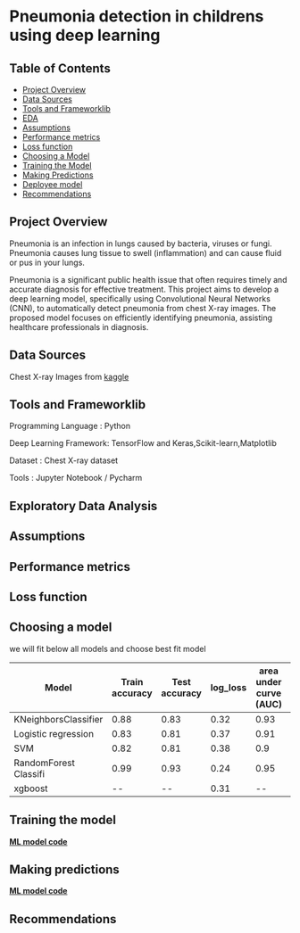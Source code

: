 # Pneumonia detection in childrens using deep learning

## Table of Contents
- [Project Overview](#project-overview)
- [Data Sources](#data-sources)
- [Tools and Frameworklib](#tools-and-frameworklib)
- [EDA](#exploratory-data-analysis)
- [Assumptions](#assumptions)
- [Performance metrics](#performance-metrics)
- [Loss function](#loss-function)
- [Choosing a Model](#choosing-a-model)
- [Training the Model](#training-the-model)
- [Making Predictions](#making-predictions)
- [Deployee model](#deployee-model)
- [Recommendations](#recommendations)

## Project Overview
  Pneumonia is an infection in lungs caused by bacteria, viruses or fungi. Pneumonia causes lung tissue to swell (inflammation) and can cause fluid or pus in your lungs. 
  
  Pneumonia is a significant public health issue that often requires timely and accurate diagnosis for effective treatment. This project aims to develop a deep learning model, specifically using Convolutional 
  Neural Networks (CNN), to automatically detect pneumonia from chest X-ray images. The proposed model focuses on efficiently identifying pneumonia, assisting healthcare professionals in diagnosis.

## Data Sources
   Chest X-ray Images from [kaggle](https://www.kaggle.com/datasets/paultimothymooney/chest-xray-pneumonia)

## Tools and Frameworklib

  Programming Language   : Python
  
  Deep Learning Framework: TensorFlow and Keras,Scikit-learn,Matplotlib
  
  Dataset                : Chest X-ray dataset
  
  Tools                  : Jupyter Notebook / Pycharm

## Exploratory Data Analysis

## Assumptions

## Performance metrics

## Loss function

## Choosing a model

we will fit below all models and choose best fit model

Model                 | Train accuracy  | Test accuracy |   log_loss    |  area under curve (AUC)   |  Cross Validation  |  Hyperparameters   |
--------------------- | -------------   | ------------- | ------------- |   ---------------------   |  ----------------  | ----------------   | 
KNeighborsClassifier  |   0.88          |   0.83        |   0.32        |       0.93                |    cv=5            |   K=6              |
Logistic regression   |   0.83          |   0.81        |   0.37        |       0.91                |    cv=5            |   alpha : 0.001    |
SVM                   |   0.82          |   0.81        |   0.38        |       0.9                 |    cv=5            |   alpha=1          |
RandomForest Classifi |   0.99          |   0.93        |   0.24        |       0.95                |    cv=5            |   n_estimators=95  |
xgboost               |   --            |   --          |   0.31        |       --                  |    --              |   default          |

## Training the model
[**ML model code**](ML_Models.ipynb)

## Making predictions
[**ML model code**](ML_Models.ipynb)

## Recommendations
